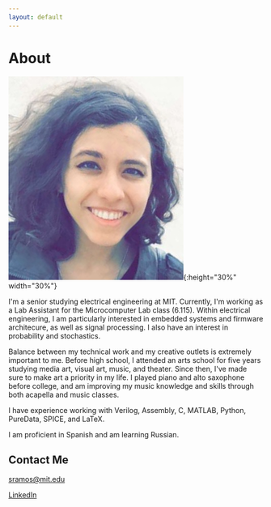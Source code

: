 ```yaml
---
layout: default
---
```


# About

![](FullSizeRender.jpg){:height="30%" width="30%"}

I'm a senior studying electrical engineering at MIT. 
Currently, I'm working as a Lab Assistant for the Microcomputer Lab class (6.115).
Within electrical engineering, I am particularly interested in embedded systems and firmware architecure, as well as signal processing.
I also have an interest in probability and stochastics.

Balance between my technical work and my creative outlets is extremely important to me.
Before high school, I attended an arts school for five years studying media art, visual art, music, and theater.
Since then, I've made sure to make art a priority in my life.
I played piano and alto saxophone before college, and am improving my music knowledge and skills through both acapella and music classes.

I have experience working with Verilog, Assembly, C, MATLAB, Python, PureData, SPICE, and LaTeX.

I am proficient in Spanish and am learning Russian.

## Contact Me

sramos@mit.edu

[LinkedIn](https://www.linkedin.com/in/sienna-ramos-b771878b/)


